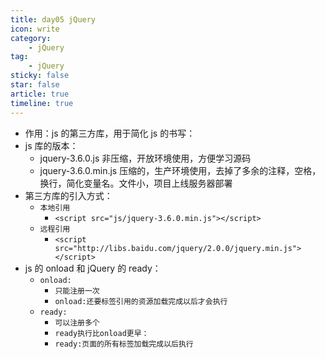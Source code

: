 ```yaml
---
title: day05 jQuery
icon: write
category:
    - jQuery
tag:
    - jQuery
sticky: false
star: false
article: true
timeline: true
---
```

- 作用：js 的第三方库，用于简化 js 的书写：
- js 库的版本：
    - jquery-3.6.0.js 非压缩，开放环境使用，方便学习源码
    - jquery-3.6.0.min.js 压缩的，生产环境使用，去掉了多余的注释，空格，换行，简化变量名。文件小，项目上线服务器部署
- 第三方库的引入方式：
    - `本地引用`
        - `<script src="js/jquery-3.6.0.min.js"></script>`
    - `远程引用`
        - `<script src="http://libs.baidu.com/jquery/2.0.0/jquery.min.js"></script>`
- js 的 onload 和 jQuery 的 ready：
    - `onload:`
        - `只能注册一次`
        - `onload:还要标签引用的资源加载完成以后才会执行`
    - `ready:`
        - `可以注册多个`
        - `ready执行比onload更早：`
        - `ready:页面的所有标签加载完成以后执行`



